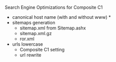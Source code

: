 ﻿Search Engine Optimizations for Composite C1

 *	canonical host name (with and without www)
	*
 *	sitemaps generation
	*	sitemap.xml from Sitemap.ashx
	*	sitemap.xml.gz
	*	ror.xml
 *	urls lowercase
	[]()  
	*	Composite C1 setting
		[]()  
	*  url rewrite
